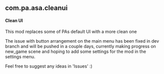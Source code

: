 ## com.pa.asa.cleanui

#### Clean UI
This mod replaces some of PAs default UI with a more clean one

The issue with button arrangement on the main menu has been fixed in dev branch and will be pushed in a couple days, currently making progress on new_game scene and hoping to add some settings for the mod in the settings menu.

Feel free to suggest any ideas in 'Issues' :)
